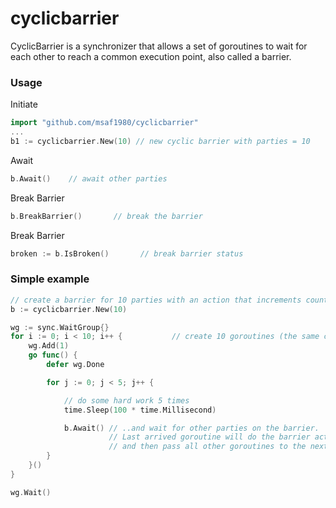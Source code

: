 # cyclicbarrier

CyclicBarrier is a synchronizer that allows a set of goroutines to wait for each other to reach a common execution point, also called a barrier.

### Usage
Initiate
```go
import "github.com/msaf1980/cyclicbarrier"
...
b1 := cyclicbarrier.New(10) // new cyclic barrier with parties = 10
```
Await
```go
b.Await()    // await other parties
```
Break Barrier
```go
b.BreakBarrier()       // break the barrier
```
Break Barrier
```go
broken := b.IsBroken()       // break barrier status
```

### Simple example
```go
// create a barrier for 10 parties with an action that increments counter
b := cyclicbarrier.New(10)

wg := sync.WaitGroup{}
for i := 0; i < 10; i++ {           // create 10 goroutines (the same count as barrier parties)
    wg.Add(1)
    go func() {
        defer wg.Done

        for j := 0; j < 5; j++ {

            // do some hard work 5 times
            time.Sleep(100 * time.Millisecond)

            b.Await() // ..and wait for other parties on the barrier.
                      // Last arrived goroutine will do the barrier action
                      // and then pass all other goroutines to the next round
        }
    }()
}

wg.Wait()
```
